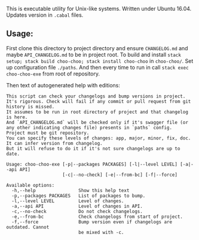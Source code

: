 This is executable utility for Unix-like systems. Written under Ubuntu 16.04.
Updates version in `.cabal` files.

## Usage:

First clone this directory to project directory and ensure `CHANGELOG.md` and maybe `API_CHANGELOG.md` to be in project root.
To build and install `stack setup; stack build choo-choo; stack install choo-choo` in `choo-choo/`.
Set up configuration file `./paths`.
And then every time to run in call `stack exec choo-choo-exe` from root of repository.

Then text of autogenerated help with editions:

```
This script can check your changelogs and bump versions in project.
It's rigorous. Check will fail if any commit or pull request from git history is missed.
It assumes to be run in root directory of project and that changelog is here.
And `API_CHANGELOG.md` will be checked only if it's swagger file (or any other indicating changes file) presents in `paths` config.
Project must be git repository.
You can specify these levels of changes: app, major, minor, fix, doc.
It can infer version from changelog.
But it will refuse to do it if it's not sure changelogs are up to date.

Usage: choo-choo-exe [-p|--packages PACKAGES] [-l|--level LEVEL] [-a|--api API]
                     [-c|--no-check] [-e|--from-bc] [-f|--force]

Available options:
  -h,--help                Show this help text
  -p,--packages PACKAGES   List of packages to bump.
  -l,--level LEVEL         Level of changes.
  -a,--api API             Level of changes in API.
  -c,--no-check            Do not check changelogs.
  -e,--from-bc             Check changelogs from start of project.
  -f,--force               Bump version even if changelogs are outdated. Cannot
                           be mixed with -c.
```
